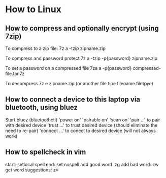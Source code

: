# How to Linux

## How to compress and optionally encrypt (using 7zip)
To compress to a zip file:
7z a -tzip zipname.zip <files to compress>

To compress and password protect
7z a -tzip -p{password} zipname.zip <files to compress>

To set a password on a compressed file
7za a -p{password} compressed-file.tar.7z

To decompress
7z e zipname.zip (or another file tipe filename.filetpye)


## How to connect a device to this laptop via bluetooth, using bluez
Start bluez (bluetoothctl)
'power on'
'pairable on'
'scan on'
'pair ...' to pair with desired device
'trust ...' to trust desired device (should eliminate the need to re-pair)
'connect ...' to conect to desired device (will not always work)


## How to spellcheck in vim
start: setlocal spell
end: set nospell
add good word: zg
add bad word: zw
get word suggestions: z=

